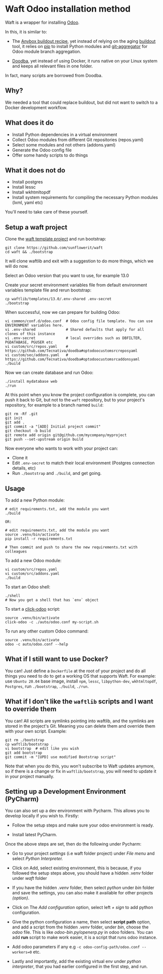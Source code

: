 # Waft Odoo installation method

Waft is a wrapper for installing [Odoo](https://github.com/odoo/odoo).

In this, it is similar to:

- The [Anybox buildout recipe](https://github.com/anybox/anybox.recipe.odoo), yet instead of relying on the aging [buildout](https://github.com/buildout/buildout) tool, it relies on [pip](https://github.com/pypa/pip) to install Python modules and [git-aggregator](https://github.com/acsone/git-aggregator) for Odoo module branch aggregation.

- [Doodba](https://github.com/tecnativa/doodba), yet instead of using Docker, it runs native on your Linux system and keeps all relevant files in one folder.

In fact, many scripts are borrowed from Doodba.

## Why?

We needed a tool that could replace buildout, but did not want to switch to a Docker development workflow.

## What does it do

- Install Python dependencies in a virtual environment
- Collect Odoo modules from different Git repositories (repos.yaml)
- Select some modules and not others (addons.yaml)
- Generate the Odoo config file
- Offer some handy scripts to do things

## What it does not do

- Install postgres
- Install lessc
- Install wkhtmltopdf
- Install system requirements for compiling the necessary Python modules (lxml, yaml etc)

You'll need to take care of these yourself.

## Setup a waft project

Clone the [waft template project](https://github.com/sunflowerit/waft) and run bootstrap:

    git clone https://github.com/sunflowerit/waft
    cd waft && ./bootstrap

It will clone waftlib and exit with a suggestion to do more things, which we will do now.

Select an Odoo version that you want to use, for example 13.0

Create your secret environment variables file from default environment variables template file and rerun bootstrap:

```
cp waftlib/templates/13.0/.env-shared .env-secret
./bootstrap
```

When successful, now we can prepare for building Odoo:

```
vi common/conf.d/odoo.conf  # Odoo config file template. You can use ENVIRONMENT variables here.
vi .env-shared              # Shared defaults that apply for all clones of this instance
vi .env-secret              # local overrides such as DBFILTER, PGDATABASE, PGUSER etc
vi custom/src/repos.yaml    # https://github.com/Tecnativa/doodba#optodoocustomsrcreposyaml
vi custom/sec/addons.yaml   # https://github.com/Tecnativa/doodba#optodoocustomsrcaddonsyaml
./build
```

Now we can create database and run Odoo:

```
./install mydatabase web
./run
```

At this point when you know the project configuration is complete, you can push it back to Git, but not to the `waft` repository, but to your project's repository, for example to a branch named `build`:

```
git rm -Rf .git
git init
git add .
git commit -a "[ADD] Initial project commit"
git checkout -b build
git remote add origin git@github.com/mycompany/myproject
git push --set-upstream origin build
```

Now everyone who wants to work with your project can:

- Clone it
- Edit `.env-secret` to match their local environment (Postgres connection details, etc)
- Run `./bootstrap` and `./build`, and get going.

## Usage

To add a new Python module:

```
# edit requirements.txt, add the module you want
./build

OR:

# edit requirements.txt, add the module you want
source .venv/bin/activate
pip install -r requirements.txt

# Then commit and push to share the new requirements.txt with colleagues
```

To add a new Odoo module:

```
vi custom/src/repos.yaml
vi custom/src/addons.yaml
./build
```

To start an Odoo shell:

```
./shell
# Now you get a shell that has `env` object
```

To start a [click-odoo](https://github.com/acsone/click-odoo) script:

```
source .venv/bin/activate
click-odoo -c ./auto/odoo.conf my-script.sh
```

To run any other custom Odoo command:

```
source .venv/bin/activate
odoo -c auto/odoo.conf --help
```

## What if I still want to use Docker?

You can! Just define a `Dockerfile` at the root of your project and do all things you need to do to get a working OS that supports Waft. For example: use `Ubuntu 20.04` base image, install `npm`, `lessc`, `libpython-dev`, `wkhtmltopdf`, `Postgres`, run `./bootstrap`, `./build`, `./run`.

## What if I don't like the `waftlib` scripts and I want to override them

You can! All scripts are symlinks pointing into waftlib, and the symlinks are stored in the project's Git. Meaning you can delete them and override them with your own script. Example:

```
git rm ./bootstrap
cp waftlib/bootstrap .
vi bootstrap  # edit like you wish
git add bootstrap
git commit -m "[UPD] use modified Bootstrap script"
```

Note that when you do this, you won't subscribe to Waft updates anymore, so if there is a change or fix in `waftlib/bootstrap`, you will need to update it in your project manually.


## Setting up a Development Environment (PyCharm)

You can also set up a dev environment with Pycharm.
This allows you to develop locally if you wish to. Firstly:
 - Follow the setup steps and make sure your
   odoo environment is ready.
     
 - Install latest PyCharm.

 Once the above steps are set, then do the following
 under Pycharm:

 - Go to your project *settings* (i.e waft folder project) under *File menu* 
   and select *Python Interpreter.*
   
  
 - Click on Add, select existing environment, this is because,
   if you followed the setup steps above, you should have a 
   hidden *.venv* folder under *waft* folder
   
   
 - If you have the hidden *.venv* folder, then select
   *python* under *bin* folder and save the settings, you can
   also make it available for other projects *(option)*.
   

 - Click on The *Add configuration* option, select left *+
   sign* to add python configuration.
   
   
 - Give the python configuration a name, then select **script path** 
   option, and add a script from the hidden *.venv* folder, under *bin*, 
   choose the *odoo* file. This is like *odoo-bin.py/openerp.py* 
   in odoo folders. You can add **run** script to make work easier, it
   is a script that runs odoo instance.
   
   
 - Add odoo parameters if any e.g `-c odoo-config-path/odoo.conf --workers=0` etc.

 
- Lastly and importantly, add the existing virtual env under 
  *python interpreter*, that you had earlier configured in 
  the first step, and run.

  
